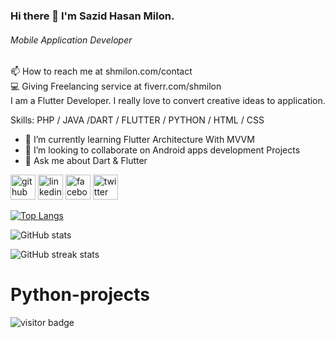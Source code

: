 ### Hi there 👋 I'm Sazid Hasan Milon.
###### Mobile Application Developer
📫 How to reach me at shmilon.com/contact <br>
💻 Giving Freelancing service at fiverr.com/shmilon<br>
I am a Flutter Developer. I really love to convert creative ideas to application.<br>

Skills: PHP / JAVA /DART / FLUTTER / PYTHON / HTML / CSS

- 🌱 I’m currently learning Flutter Architecture With MVVM 
- 👯 I’m looking to collaborate on Android apps development Projects 
- 💬 Ask me about Dart & Flutter 


[<img src='https://cdn.jsdelivr.net/npm/simple-icons@3.0.1/icons/github.svg' alt='github' height='40'>](https://github.com/shmilon)  [<img src='https://cdn.jsdelivr.net/npm/simple-icons@3.0.1/icons/linkedin.svg' alt='linkedin' height='40'>](https://www.linkedin.com/shmilon/)  [<img src='https://cdn.jsdelivr.net/npm/simple-icons@3.0.1/icons/facebook.svg' alt='facebook' height='40'>](https://www.facebook.com/sazidhasanmilon) [<img src='https://cdn.jsdelivr.net/npm/simple-icons@3.0.1/icons/twitter.svg' alt='twitter' height='40'>](https://www.twitter.com/sazidhasanmilon) 

[![Top Langs](https://github-readme-stats.vercel.app/api/top-langs/?username=shmilon)](https://github.com/anuraghazra/github-readme-stats)

![GitHub stats](https://github-readme-stats.vercel.app/api?username=shmilon&show_icons=true)  

![GitHub streak stats](https://github-readme-streak-stats.herokuapp.com/?user=shmilon)  

# Python-projects
![visitor badge](https://visitor-badge.laobi.icu/badge?page_id=shmilon.Python-projects&left_text=Profile_Views)
